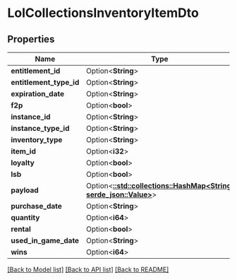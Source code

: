 # LolCollectionsInventoryItemDto

## Properties

Name | Type | Description | Notes
------------ | ------------- | ------------- | -------------
**entitlement_id** | Option<**String**> |  | [optional]
**entitlement_type_id** | Option<**String**> |  | [optional]
**expiration_date** | Option<**String**> |  | [optional]
**f2p** | Option<**bool**> |  | [optional]
**instance_id** | Option<**String**> |  | [optional]
**instance_type_id** | Option<**String**> |  | [optional]
**inventory_type** | Option<**String**> |  | [optional]
**item_id** | Option<**i32**> |  | [optional]
**loyalty** | Option<**bool**> |  | [optional]
**lsb** | Option<**bool**> |  | [optional]
**payload** | Option<[**::std::collections::HashMap<String, serde_json::Value>**](serde_json::Value.md)> |  | [optional]
**purchase_date** | Option<**String**> |  | [optional]
**quantity** | Option<**i64**> |  | [optional]
**rental** | Option<**bool**> |  | [optional]
**used_in_game_date** | Option<**String**> |  | [optional]
**wins** | Option<**i64**> |  | [optional]

[[Back to Model list]](../README.md#documentation-for-models) [[Back to API list]](../README.md#documentation-for-api-endpoints) [[Back to README]](../README.md)


